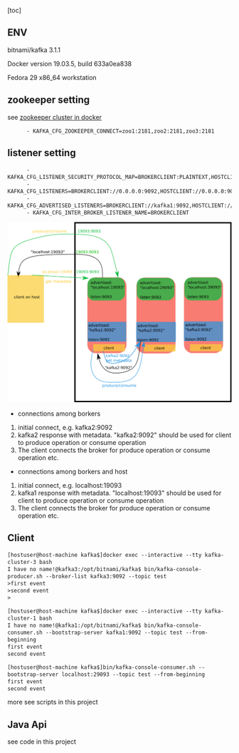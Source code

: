 [toc]

## ENV

bitnami/kafka 3.1.1

Docker version 19.03.5, build 633a0ea838

Fedora 29 x86_64 workstation

## zookeeper setting

see [zookeeper cluster in docker](https://github.com/ppdouble/zookeeper-cluster-docker#readme)

```text
      - KAFKA_CFG_ZOOKEEPER_CONNECT=zoo1:2181,zoo2:2181,zoo3:2181
```

## listener setting

```text
      - KAFKA_CFG_LISTENER_SECURITY_PROTOCOL_MAP=BROKERCLIENT:PLAINTEXT,HOSTCLIENT:PLAINTEXT
      - KAFKA_CFG_LISTENERS=BROKERCLIENT://0.0.0.0:9092,HOSTCLIENT://0.0.0.0:9093
      - KAFKA_CFG_ADVERTISED_LISTENERS=BROKERCLIENT://kafka1:9092,HOSTCLIENT://localhost:19093
      - KAFKA_CFG_INTER_BROKER_LISTENER_NAME=BROKERCLIENT
```

![advertised listener setting](doc/listenersetting.png)

- connections among borkers

1. initial connect, e.g. kafka2:9092
2. kafka2 response with metadata. "kafka2:9092" should be used for client to produce operation or consume operation
3. The client connects the broker for produce operation or consume operation etc. 

- connections among borkers and host

1. initial connect, e.g. localhost:19093
2. kafka1 response with metadata. "localhost:19093" should be used for client to produce operation or consume operation
3. The client connects the broker for produce operation or consume operation etc.

## Client

```text
[hostuser@host-machine kafka$]docker exec --interactive --tty kafka-cluster-3 bash
I have no name!@kafka3:/opt/bitnami/kafka$ bin/kafka-console-producer.sh --broker-list kafka3:9092 --topic test
>first event
>second event
>
```

```
[hostuser@host-machine kafka$]docker exec --interactive --tty kafka-cluster-1 bash
I have no name!@kafka1:/opt/bitnami/kafka$ bin/kafka-console-consumer.sh --bootstrap-server kafka1:9092 --topic test --from-beginning
first event
second event
```

```text
[hostuser@host-machine kafka$]bin/kafka-console-consumer.sh --bootstrap-server localhost:29093 --topic test --from-beginning
first event
second event
```

more see scripts in this project

## Java Api

see code in this project
